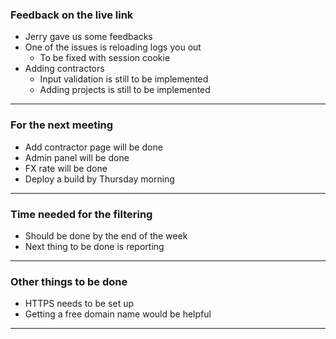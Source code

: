 ### Feedback on the live link
* Jerry gave us some feedbacks
* One of the issues is reloading logs you out
  * To be fixed with session cookie
* Adding contractors
  * Input validation is still to be implemented
  * Adding projects is still to be implemented
---
### For the next meeting
* Add contractor page will be done
* Admin panel will be done
* FX rate will be done
* Deploy a build by Thursday morning
---
### Time needed for the filtering
* Should be done by the end of the week
* Next thing to be done is reporting
---
### Other things to be done
* HTTPS needs to be set up
* Getting a free domain name would be helpful
---
